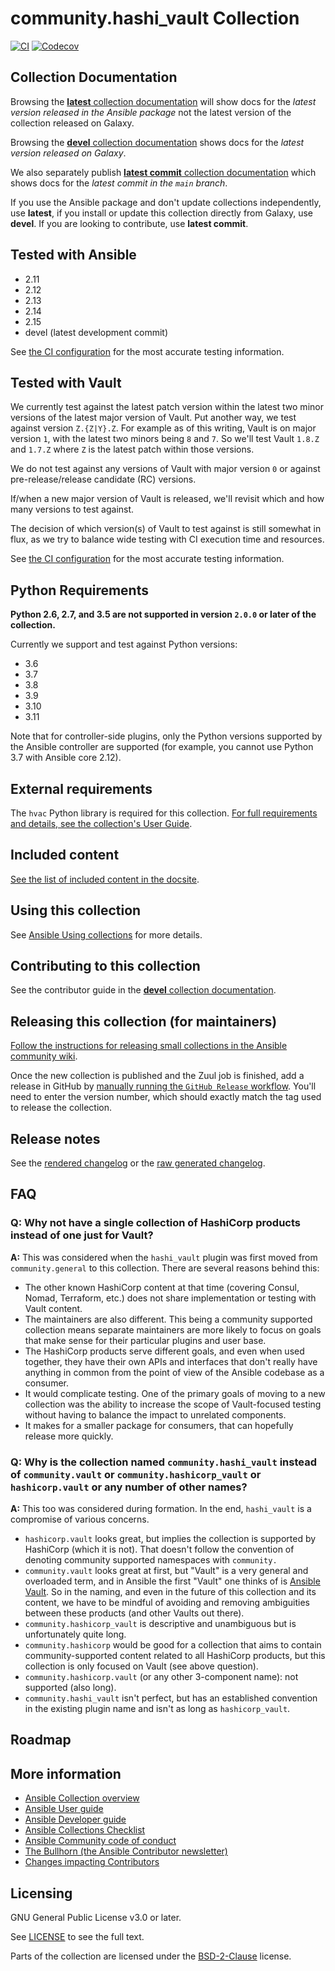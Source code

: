 # community.hashi_vault Collection
<!-- Add CI and code coverage badges here. Samples included below. -->
[![CI](https://github.com/ansible-collections/community.hashi_vault/workflows/CI/badge.svg?event=push)](https://github.com/ansible-collections/community.hashi_vault/actions) [![Codecov](https://img.shields.io/codecov/c/github/ansible-collections/community.hashi_vault)](https://codecov.io/gh/ansible-collections/community.hashi_vault)

<!-- Describe the collection and why a user would want to use it. What does the collection do? -->
## Collection Documentation

Browsing the [**latest** collection documentation](https://docs.ansible.com/ansible/latest/collections/community/hashi_vault) will show docs for the _latest version released in the Ansible package_ not the latest version of the collection released on Galaxy.

Browsing the [**devel** collection documentation](https://docs.ansible.com/ansible/devel/collections/community/hashi_vault) shows docs for the _latest version released on Galaxy_.

We also separately publish [**latest commit** collection documentation](https://ansible-collections.github.io/community.hashi_vault/branch/main/) which shows docs for the _latest commit in the `main` branch_.

If you use the Ansible package and don't update collections independently, use **latest**, if you install or update this collection directly from Galaxy, use **devel**. If you are looking to contribute, use **latest commit**.
## Tested with Ansible

* 2.11
* 2.12
* 2.13
* 2.14
* 2.15
* devel (latest development commit)

See [the CI configuration](https://github.com/ansible-collections/community.hashi_vault/blob/main/.github/workflows/ansible-test.yml) for the most accurate testing information.
<!-- List the versions of Ansible the collection has been tested with. Must match what is in galaxy.yml. -->

## Tested with Vault

We currently test against the latest patch version within the latest two minor versions of the latest major version of Vault. Put another way, we test against version `Z.{Z|Y}.Z`. For example as of this writing, Vault is on major version `1`, with the latest two minors being `8` and `7`. So we'll test Vault `1.8.Z` and `1.7.Z` where `Z` is the latest patch within those versions.

We do not test against any versions of Vault with major version `0` or against pre-release/release candidate (RC) versions.

If/when a new major version of Vault is released, we'll revisit which and how many versions to test against.

The decision of which version(s) of Vault to test against is still somewhat in flux, as we try to balance wide testing with CI execution time and resources.

See [the CI configuration](https://github.com/ansible-collections/community.hashi_vault/blob/main/.github/workflows/ansible-test.yml) for the most accurate testing information.

## Python Requirements

**Python 2.6, 2.7, and 3.5 are not supported in version `2.0.0` or later of the collection.**

Currently we support and test against Python versions:
* 3.6
* 3.7
* 3.8
* 3.9
* 3.10
* 3.11

Note that for controller-side plugins, only the Python versions supported by the Ansible controller are supported (for example, you cannot use Python 3.7 with Ansible core 2.12).

## External requirements

The `hvac` Python library is required for this collection. [For full requirements and details, see the collection's User Guide](https://docs.ansible.com/ansible/devel/collections/community/hashi_vault/docsite/user_guide.html#requirements).

## Included content

[See the list of included content in the docsite](https://docs.ansible.com/ansible/devel/collections/community/hashi_vault/#plugin-index).

## Using this collection

<!--Include some quick examples that cover the most common use cases for your collection content. -->

See [Ansible Using collections](https://docs.ansible.com/ansible/latest/user_guide/collections_using.html) for more details.

## Contributing to this collection

See the contributor guide in the [**devel** collection documentation](https://docs.ansible.com/ansible/devel/collections/community/hashi_vault).

<!--Describe how the community can contribute to your collection. At a minimum, include how and where users can create issues to report problems or request features for this collection.  List contribution requirements, including preferred workflows and necessary testing, so you can benefit from community PRs. If you are following general Ansible contributor guidelines, you can link to - [Ansible Community Guide](https://docs.ansible.com/ansible/latest/community/index.html). -->

## Releasing this collection (for maintainers)
[Follow the instructions for releasing small collections in the Ansible community wiki](https://github.com/ansible/community/wiki/ReleasingCollections#releasing-without-release-branches-for-smaller-collections).

Once the new collection is published and the Zuul job is finished, add a release in GitHub by [manually running the `GitHub Release` workflow](https://github.com/ansible-collections/community.hashi_vault/actions/workflows/github-release.yml). You'll need to enter the version number, which should exactly match the tag used to release the collection.

## Release notes

See the [rendered changelog](https://ansible-collections.github.io/community.hashi_vault/branch/main/collections/community/hashi_vault/docsite/CHANGELOG.html) or the [raw generated changelog](https://github.com/ansible-collections/community.hashi_vault/tree/main/CHANGELOG.rst).

## FAQ

### **Q:** Why not have a single collection of HashiCorp products instead of one just for Vault?

**A:** This was considered when the `hashi_vault` plugin was first moved from `community.general` to this collection. There are several reasons behind this:

* The other known HashiCorp content at that time (covering Consul, Nomad, Terraform, etc.) does not share implementation or testing with Vault content.
* The maintainers are also different. This being a community supported collection means separate maintainers are more likely to focus on goals that make sense for their particular plugins and user base.
* The HashiCorp products serve different goals, and even when used together, they have their own APIs and interfaces that don't really have anything in common from the point of view of the Ansible codebase as a consumer.
* It would complicate testing. One of the primary goals of moving to a new collection was the ability to increase the scope of Vault-focused testing without having to balance the impact to unrelated components.
* It makes for a smaller package for consumers, that can hopefully release more quickly.

### **Q:** Why is the collection named `community.hashi_vault` instead of `community.vault` or `community.hashicorp_vault` or `hashicorp.vault` or any number of other names?

**A:** This too was considered during formation. In the end, `hashi_vault` is a compromise of various concerns.

* `hashicorp.vault` looks great, but implies the collection is supported by HashiCorp (which it is not). That doesn't follow the convention of denoting community supported namespaces with `community.`
* `community.vault` looks great at first, but "Vault" is a very general and overloaded term, and in Ansible the first "Vault" one thinks of is [Ansible Vault](https://docs.ansible.com/ansible/latest/user_guide/vault.html). So in the naming, and even in the future of this collection and its content, we have to be mindful of avoiding and removing ambiguities between these products (and other Vaults out there).
* `community.hashicorp_vault` is descriptive and unambiguous but is unfortunately quite long.
* `community.hashicorp` would be good for a collection that aims to contain community-supported content related to all HashiCorp products, but this collection is only focused on Vault (see above question).
* `community.hashicorp.vault` (or any other 3-component name): not supported (also long).
* `community.hashi_vault` isn't perfect, but has an established convention in the existing plugin name and isn't as long as `hashicorp_vault`.


## Roadmap

<!-- Optional. Include the roadmap for this collection, and the proposed release/versioning strategy so users can anticipate the upgrade/update cycle. -->

## More information

<!-- List out where the user can find additional information, such as working group meeting times, slack/IRC channels, or documentation for the product this collection automates. At a minimum, link to: -->

- [Ansible Collection overview](https://github.com/ansible-collections/overview)
- [Ansible User guide](https://docs.ansible.com/ansible/latest/user_guide/index.html)
- [Ansible Developer guide](https://docs.ansible.com/ansible/latest/dev_guide/index.html)
- [Ansible Collections Checklist](https://github.com/ansible-collections/overview/blob/master/collection_requirements.rst)
- [Ansible Community code of conduct](https://docs.ansible.com/ansible/latest/community/code_of_conduct.html)
- [The Bullhorn (the Ansible Contributor newsletter)](https://us19.campaign-archive.com/home/?u=56d874e027110e35dea0e03c1&id=d6635f5420)
- [Changes impacting Contributors](https://github.com/ansible-collections/overview/issues/45)

## Licensing

<!-- Include the appropriate license information here and a pointer to the full licensing details. If the collection contains modules migrated from the ansible/ansible repo, you must use the same license that existed in the ansible/ansible repo. See the GNU license example below. -->

GNU General Public License v3.0 or later.

See [LICENSE](https://www.gnu.org/licenses/gpl-3.0.txt) to see the full text.

Parts of the collection are licensed under the [BSD-2-Clause](https://opensource.org/licenses/BSD-2-Clause) license.
